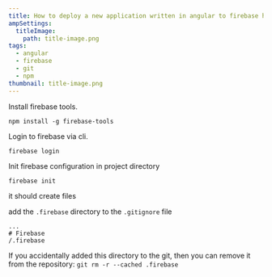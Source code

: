 ```yaml
---
title: How to deploy a new application written in angular to firebase hosting
ampSettings:
  titleImage:
    path: title-image.png
tags:
  - angular
  - firebase
  - git
  - npm
thumbnail: title-image.png
---
```


Install firebase tools.

`npm install -g firebase-tools`

Login to firebase via cli.

`firebase login`

Init firebase configuration in project directory

`firebase init`

it should create files

add the `.firebase` directory to the `.gitignore` file

```gitignore
...
# Firebase
/.firebase
```

If you accidentally added this directory to the git, then you can remove it from the repository: `git rm -r --cached .firebase`
